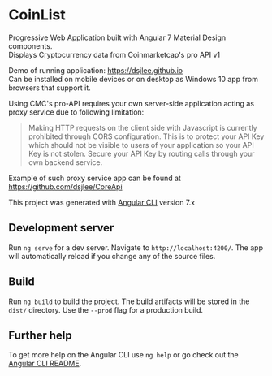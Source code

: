# CoinList
Progressive Web Application built with Angular 7 Material Design components. <br>
Displays Cryptocurrency data from Coinmarketcap's pro API v1

Demo of running application: https://dsjlee.github.io <br>
Can be installed on mobile devices or on desktop as Windows 10 app from browsers that support it.

Using CMC's pro-API requires your own server-side application acting as proxy service due to following limitation:

>Making HTTP requests on the client side with Javascript is currently prohibited through CORS configuration. This is to protect your API Key which should not be visible to users of your application so your API Key is not stolen. Secure your API Key by routing calls through your own backend service.

Example of such proxy service app can be found at https://github.com/dsjlee/CoreApi


This project was generated with [Angular CLI](https://github.com/angular/angular-cli) version 7.x

## Development server

Run `ng serve` for a dev server. Navigate to `http://localhost:4200/`. The app will automatically reload if you change any of the source files.

## Build

Run `ng build` to build the project. The build artifacts will be stored in the `dist/` directory. Use the `--prod` flag for a production build.

## Further help

To get more help on the Angular CLI use `ng help` or go check out the [Angular CLI README](https://github.com/angular/angular-cli/blob/master/README.md).

